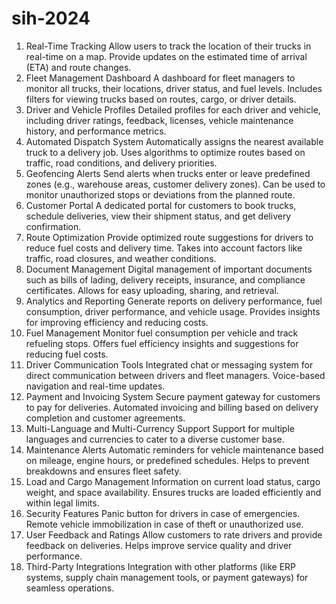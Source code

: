 # sih-2024
1. Real-Time Tracking
Allow users to track the location of their trucks in real-time on a map.
Provide updates on the estimated time of arrival (ETA) and route changes.
2. Fleet Management Dashboard
A dashboard for fleet managers to monitor all trucks, their locations, driver status, and fuel levels.
Includes filters for viewing trucks based on routes, cargo, or driver details.
3. Driver and Vehicle Profiles
Detailed profiles for each driver and vehicle, including driver ratings, feedback, licenses, vehicle maintenance history, and performance metrics.
4. Automated Dispatch System
Automatically assigns the nearest available truck to a delivery job.
Uses algorithms to optimize routes based on traffic, road conditions, and delivery priorities.
5. Geofencing Alerts
Send alerts when trucks enter or leave predefined zones (e.g., warehouse areas, customer delivery zones).
Can be used to monitor unauthorized stops or deviations from the planned route.
6. Customer Portal
A dedicated portal for customers to book trucks, schedule deliveries, view their shipment status, and get delivery confirmation.
7. Route Optimization
Provide optimized route suggestions for drivers to reduce fuel costs and delivery time.
Takes into account factors like traffic, road closures, and weather conditions.
8. Document Management
Digital management of important documents such as bills of lading, delivery receipts, insurance, and compliance certificates.
Allows for easy uploading, sharing, and retrieval.
9. Analytics and Reporting
Generate reports on delivery performance, fuel consumption, driver performance, and vehicle usage.
Provides insights for improving efficiency and reducing costs.
10. Fuel Management
Monitor fuel consumption per vehicle and track refueling stops.
Offers fuel efficiency insights and suggestions for reducing fuel costs.
11. Driver Communication Tools
Integrated chat or messaging system for direct communication between drivers and fleet managers.
Voice-based navigation and real-time updates.
12. Payment and Invoicing System
Secure payment gateway for customers to pay for deliveries.
Automated invoicing and billing based on delivery completion and customer agreements.
13. Multi-Language and Multi-Currency Support
Support for multiple languages and currencies to cater to a diverse customer base.
14. Maintenance Alerts
Automatic reminders for vehicle maintenance based on mileage, engine hours, or predefined schedules.
Helps to prevent breakdowns and ensures fleet safety.
15. Load and Cargo Management
Information on current load status, cargo weight, and space availability.
Ensures trucks are loaded efficiently and within legal limits.
16. Security Features
Panic button for drivers in case of emergencies.
Remote vehicle immobilization in case of theft or unauthorized use.
17. User Feedback and Ratings
Allow customers to rate drivers and provide feedback on deliveries.
Helps improve service quality and driver performance.
18. Third-Party Integrations
Integration with other platforms (like ERP systems, supply chain management tools, or payment gateways) for seamless operations.